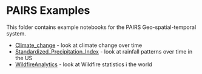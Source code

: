 # PAIRS Examples

This folder contains example notebooks for the PAIRS Geo-spatial-temporal system. 

- [Climate_change](https://github.ibm.com/JupyterHub-on-Kubernetes/JHub_Docker/blob/master/jhub-custom/resources/shared/PAIRS%20Examples/Climate_change.ipynb) - look at climate change over time
- [Standardized_Precipitation_Index](https://github.ibm.com/JupyterHub-on-Kubernetes/JHub_Docker/blob/master/jhub-custom/resources/shared/PAIRS%20Examples/Standardized_Precipitation_Index.ipynb) - look at rainfall patterns over time in the US
- [WildfireAnalytics](https://github.ibm.com/JupyterHub-on-Kubernetes/JHub_Docker/blob/master/jhub-custom/resources/shared/PAIRS%20Examples/WildfireAnalytics.ipynb) - look at Wildfire statistics i the world




